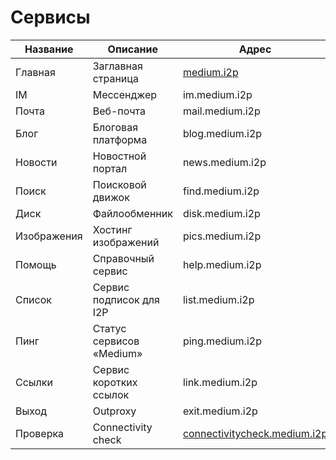 # Сервисы

| Название   	| Описание                 	| Адрес                      	| Base32 	| Доступность 	|
|------- |----------------------------- |----------------------------- |:---------------:|:-------------:|
| Главная 	| Заглавная страница                   	| [medium.i2p](http://medium.i2p/?i2paddresshelper=dLJzgrK601vSbtNZGQ~R8V0ruRsdeG35gaIdH0RkXzoFioASVww8YociZfrgLsnHmKmMfA46fFv6goHkWYLMcWCDqoNc1X1bUzJwNxGHDcJJ1svKCuMGJDm5Ve~UMkdqEWofeT4tc4F14dJE48ff10jM4Y3Zc1tJCBuXKwtwa~mAdSacDlowXABP3kQ76kpMqQZ6dAithyAi53u-USvTmpK0Lc4uvZsWQL32m~qGMEiNrrlAhHZY2ttPbPUq8ig1bhEoBkN9CEYDdEgH3mw9CNmIhUrQThD9Hp~Wlsvd1x0815U-DDPqQvbwj2KgVRRt4z0uvZ-Ol0gpJwSgXfovVmuGj-PjbzFlfe-oGB-hQWEM~rTvIGdoS09nyWZtzzEQMnOwxv72fEM7HVQbMzSQ3B2UMHDWcXaY~lmQNnXcvNPMZiWA9Qt0ogUdWzDMyz1OvK5hsUPOLEYJMQ7GS272Mx3E6fqGct2EJ20IDIY8MfMVvCzYOK58lvTqeEsAz-fRBQAEAAcAAA==)                   	| [Нажмите сюда](http://mediumsqsqgxwwhioefin4qu2wql4nybk5fff7tgwbg2f6bgkboa.b32.i2p)              	| ![](https://img.shields.io/badge/status-доступен-success.svg)            	|
| IM   	| Мессенджер             | im.medium.i2p              	| -              	| ![](https://img.shields.io/badge/status-обновляется-inactive.svg)            	|
| Почта   	| Веб-почта             	| mail.medium.i2p              	| -              	| ![](https://img.shields.io/badge/status-обновляется-inactive.svg)            	|
| Блог   	| Блоговая платформа               	| blog.medium.i2p              	| -              	| ![](https://img.shields.io/badge/status-обновляется-inactive.svg)            	|
| Новости   	| Новостной портал               	| news.medium.i2p              	| -              	| ![](https://img.shields.io/badge/status-обновляется-inactive.svg)            	|
| Поиск   	| Поисковой движок               	| find.medium.i2p              	| -              	| ![](https://img.shields.io/badge/status-обновляется-inactive.svg)            	|
| Диск   	| Файлообменник                	| disk.medium.i2p              	| -              	| ![](https://img.shields.io/badge/status-обновляется-inactive.svg)            	|
| Изображения   	| Хостинг изображений               	| pics.medium.i2p              	| -              	| ![](https://img.shields.io/badge/status-обновляется-inactive.svg)            	|
| Помощь   	| Справочный сервис                	| help.medium.i2p              	| -              	| ![](https://img.shields.io/badge/status-обновляется-inactive.svg)            	|
| Список   	| Сервис подписок для I2P   	| list.medium.i2p              	| -              	| ![](https://img.shields.io/badge/status-обновляется-inactive.svg)            	|
| Пинг   	| Статус сервисов «Medium»	| ping.medium.i2p              	| -              	| ![](https://img.shields.io/badge/status-обновляется-inactive.svg)            	|
| Ссылки   	| Сервис коротких ссылок          	| link.medium.i2p              	| -              	| ![](https://img.shields.io/badge/status-обновляется-inactive.svg)            	|
| Выход   	| Outproxy                    	| exit.medium.i2p              	| -              	| ![](https://img.shields.io/badge/status-недоступен-red.svg)            	|
| Проверка  	| Connectivity check          	| [connectivitycheck.medium.i2p](http://connectivitycheck.medium.i2p/?i2paddresshelper=gCrYOUONipDQYmSw-UQKUz5pglDjwt7GW194ozSQGHijxoU7ebN4Ysxcp9v0~GMs~vmMJRivOjvbmiPCRpBlsPlv~o9HtpGH3PsfhIrlz4Kc4xEJ4slyvMdOicOmshVTDQj3iSh8x8It5lSkjeprGZZ5SZ2uDqvxTfWrVu-oWI-E63x4BNQadz9gXSK6tDeNupTeHdzIo9PEFnHQSdphmW-XbL9iWCZdAJPj3BTmEyRwJhrgYJotbFyMu9w506p3VhuImyNDzRCc0XpYJpBR0uWz-Oq9YjtGAG2rfT5ZpfnCqCwN8kkDXgWsPisAXkdkS7w6-Rr0eFq78MhWSNMIStwbA7ZmPnxEkWi8fuSnZ5lxOfkUG2PsY4qD7laP0XGp3U60iqe4Zpf-Wvofi8rtArsZ2gRnAXDaCbbUycL~bQCt953viJMxwVooO8XaDVYl9Y4adqyt0Kd9M1ExI6zntD60gs7b3JhoKybS9WUiBti6KuBbRvIA1KBpXBN4nQufBQAEAAcAAA==) 	| [Нажмите сюда](check3cxx6tkyxh4a2lcfarooflkvjwu7bijzto5iunbudc3snja.b32.i2p)              	| ![](https://img.shields.io/badge/status-доступен-success.svg)            	|
